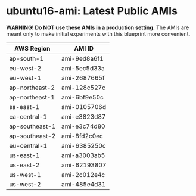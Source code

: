 # ubuntu16-ami: Latest Public AMIs

**WARNING! Do NOT use these AMIs in a production setting.** The AMIs are meant only to make initial experiments with this blueprint more convenient.

| AWS Region | AMI ID |
| ---------- | ------ |
| ap-south-1 | ami-9ed8a6f1 |
| eu-west-2 | ami-5ec5d33a |
| eu-west-1 | ami-2687665f |
| ap-northeast-2 | ami-128c527c |
| ap-northeast-1 | ami-6bf9e50c |
| sa-east-1 | ami-0105706d |
| ca-central-1 | ami-e3823d87 |
| ap-southeast-1 | ami-e3c74d80 |
| ap-southeast-2 | ami-8fd2c0ec |
| eu-central-1 | ami-6385250c |
| us-east-1 | ami-a3003ab5 |
| us-east-2 | ami-62193807 |
| us-west-1 | ami-2c012e4c |
| us-west-2 | ami-485e4d31 |
